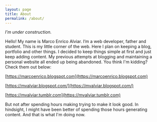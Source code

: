 ```yaml
---
layout: page
title: About
permalink: /about/
---
```


_I’m under construction._

Hello!  My name is Marco Enrico Alviar. I’m a web developer, father and student.
This is my little corner of the web. Here I plan on keeping a blog, portfolio
and other things. I decided to keep things simple at first and just keep adding
content. My previous attempts at blogging and maintaining a personal website all
ended up being abandoned. You think I'm kidding? Check them out below:

[https://marcoenrico.blogspot.com](https://marcoenrico.blogspot.com)

[https://mvalviar.blogspot.com/](https://mvalviar.blogspot.com/)

[https://mvalviar.tumblr.com](https://mvalviar.tumblr.com)

But not after spending hours making trying to make it
look good. In hindsight, I might have been better of spending those hours
generating content. And that is what I'm doing now.

